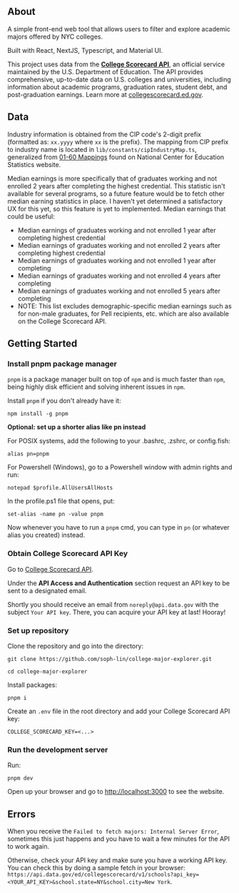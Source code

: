 ## About

A simple front-end web tool that allows users to filter and explore academic majors offered by NYC colleges.

Built with React, NextJS, Typescript, and Material UI.

This project uses data from the [**College Scorecard API**](https://collegescorecard.ed.gov/data/api), an official service maintained by the U.S. Department of Education. The API provides comprehensive, up-to-date data on U.S. colleges and universities, including information about academic programs, graduation rates, student debt, and post-graduation earnings. Learn more at [collegescorecard.ed.gov](https://collegescorecard.ed.gov).

## Data

Industry information is obtained from the CIP code's 2-digit prefix (formatted as: `xx.yyyy` where `xx` is the prefix). The mapping from CIP prefix to industry name is located in `lib/constants/cipIndustryMap.ts`, generalized from [01-60 Mappings](https://nces.ed.gov/ipeds/cipcode/browse.aspx?y=55) found on National Center for Education Statistics website.

Median earnings is more specifically that of graduates working and not enrolled 2 years after completing the highest credential. This statistic isn't available for several programs, so a future feature would be to fetch other median earning statistics in place. I haven't yet determined a satisfactory UX for this yet, so this feature is yet to implemented. Median earnings that could be useful:

- Median earnings of graduates working and not enrolled 1 year after completing highest credential
- Median earnings of graduates working and not enrolled 2 years after completing highest credential
- Median earnings of graduates working and not enrolled 1 year after completing
- Median earnings of graduates working and not enrolled 4 years after completing
- Median earnings of graduates working and not enrolled 5 years after completing
- NOTE: This list excludes demographic-specific median earnings such as for non-male graduates, for Pell recipients, etc. which are also available on the College Scorecard API.

## Getting Started

### Install pnpm package manager

`pnpm` is a package manager built on top of `npm` and is much faster than `npm`, being highly disk efficient and solving inherent issues in `npm`.

Install `pnpm` if you don't already have it:

```
npm install -g pnpm
```

**Optional: set up a shorter alias like pn instead**

For POSIX systems, add the following to your .bashrc, .zshrc, or config.fish:

`alias pn=pnpm`

For Powershell (Windows), go to a Powershell window with admin rights and run:

`notepad $profile.AllUsersAllHosts`

In the profile.ps1 file that opens, put:

`set-alias -name pn -value pnpm`

Now whenever you have to run a `pnpm` cmd, you can type in `pn` (or whatever alias you created) instead.

### Obtain College Scorecard API Key

Go to [College Scorecard API](https://collegescorecard.ed.gov/data/api).

Under the **API Access and Authentication** section request an API key to be sent to a designated email.

Shortly you should receive an email from `noreply@api.data.gov` with the subject `Your API key`. There, you can acquire your API key at last! Hooray!

### Set up repository

Clone the repository and go into the directory:

```
git clone https://github.com/soph-lin/college-major-explorer.git

cd college-major-explorer
```

Install packages:

```
pnpm i
```

Create an `.env` file in the root directory and add your College Scorecard API key:

```
COLLEGE_SCORECARD_KEY=<...>
```

### Run the development server

Run:

```
pnpm dev
```

Open up your browser and go to [http://localhost:3000](http://localhost:3000) to see the website.

## Errors

When you receive the `Failed to fetch majors: Internal Server Error`, sometimes this just happens and you have to wait a few minutes for the API to work again.

Otherwise, check your API key and make sure you have a working API key. You can check this by doing a sample fetch in your browser: `https://api.data.gov/ed/collegescorecard/v1/schools?api_key=<YOUR_API_KEY>&school.state=NY&school.city=New York`.
